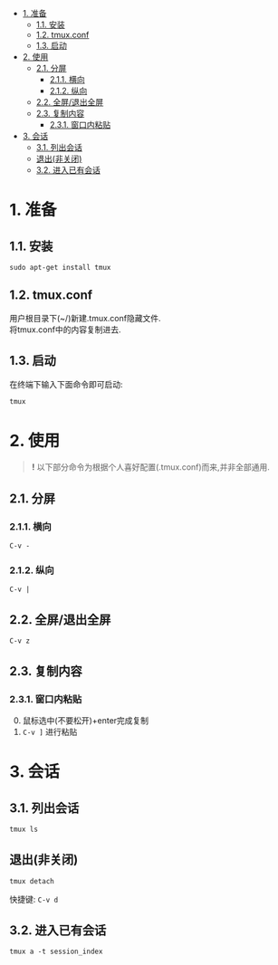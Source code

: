 <!-- TOC -->

- [1. 准备](#1-准备)
  - [1.1. 安装](#11-安装)
  - [1.2. tmux.conf](#12-tmuxconf)
  - [1.3. 启动](#13-启动)
- [2. 使用](#2-使用)
  - [2.1. 分屏](#21-分屏)
    - [2.1.1. 横向](#211-横向)
    - [2.1.2. 纵向](#212-纵向)
  - [2.2. 全屏/退出全屏](#22-全屏退出全屏)
  - [2.3. 复制内容](#23-复制内容)
    - [2.3.1. 窗口内粘贴](#231-窗口内粘贴)
- [3. 会话](#3-会话)
  - [3.1. 列出会话](#31-列出会话)
  - [退出(非关闭)](#退出非关闭)
  - [3.2. 进入已有会话](#32-进入已有会话)

<!-- /TOC -->

# 1. 准备

## 1.1. 安装
```
sudo apt-get install tmux
```

## 1.2. tmux.conf

用户根目录下(~/)新建.tmux.conf隐藏文件.<br>
将tmux.conf中的内容复制进去.

## 1.3. 启动

在终端下输入下面命令即可启动:

```bash
tmux
```

# 2. 使用

> **!** 以下部分命令为根据个人喜好配置(.tmux.conf)而来,并非全部通用.

## 2.1. 分屏

### 2.1.1. 横向

```
C-v -
```

### 2.1.2. 纵向

```
C-v |
```

## 2.2. 全屏/退出全屏

```
C-v z
```

## 2.3. 复制内容

### 2.3.1. 窗口内粘贴

0. 鼠标选中(不要松开)+enter完成复制
0. `C-v ]` 进行粘贴

# 3. 会话

## 3.1. 列出会话

```bash
tmux ls
```

## 退出(非关闭)

```
tmux detach
```

快捷键: `C-v d`

## 3.2. 进入已有会话

```
tmux a -t session_index
```